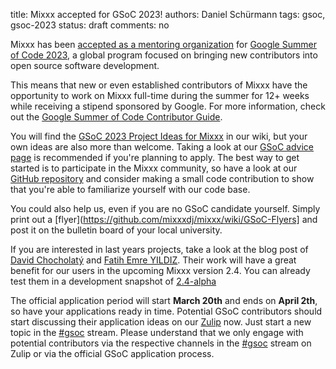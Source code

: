 title: Mixxx accepted for GSoC 2023!
authors: Daniel Schürmann
tags: gsoc, gsoc-2023
status: draft
comments: no

Mixxx has been [accepted as a mentoring organization](https://summerofcode.withgoogle.com/programs/2023/organizations/mixxx) for [Google Summer of Code 2023](https://summerofcode.withgoogle.com/), a global program focused on bringing new contributors into open source software development.

This means that new or even established contributors of Mixxx have the opportunity to work on Mixxx full-time during the summer for 12+ weeks while receiving a stipend sponsored by Google. For more information, check out the [Google Summer of Code Contributor Guide](https://google.github.io/gsocguides/student/).

You will find the [GSoC 2023 Project Ideas for Mixxx](https://github.com/mixxxdj/mixxx/wiki/GSOC-2023-Ideas) in our wiki, but your own ideas are also more than welcome. Taking a look at our [GSoC advice page](https://github.com/mixxxdj/mixxx/wiki/gsocadvice) is recommended if you're planning to apply. The best way to get started is to participate in the Mixxx community, so have a look at our [GitHub repository](https://github.com/mixxxdj/mixxx) and consider making a small code contribution to show that you're able to familiarize yourself with our code base.

You could also help us, even if you are no GSoC candidate yourself. Simply print out a [flyer](https://github.com/mixxxdj/mixxx/wiki/GSoC-Flyers] and post it on the bulletin board of your local university.

If you are interested in last years projects, take a look at the blog post of [David Chocholatý](https://mixxx.org/news/2022-09-08-gsoc-final-blog-david-chocholaty) and [Fatih Emre YILDIZ](https://mixxx.org/news/2022-09-26-gsoc-final-blog-fatih-emre-yildiz). Their work will have a great benefit for our users in the upcoming Mixxx version 2.4. You can already test them in a development snapshot of [2.4-alpha](https://downloads.mixxx.org/snapshots/2.4)

The official application period will start **March 20th** and ends on **April 2th**, so have your applications ready in time. Potential GSoC contributors should start discussing their application ideas on our [Zulip](https://mixxx.zulipchat.com/) now. Just start a new topic in the [#gsoc](https://mixxx.zulipchat.com/#narrow/stream/109215-gsoc) stream. Please understand that we only engage with potential contributors via the respective channels in the [#gsoc](https://mixxx.zulipchat.com/#narrow/stream/109215-gsoc) stream on Zulip or via the official GSoC application process.
